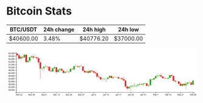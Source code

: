 # Bitcoin Stats

BTC/USDT|24h change|24h high|24h low|
|---|---|---|---|
|$40600.00|3.48%|$40776.20|$37000.00|

<img src="./chart.svg">

